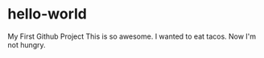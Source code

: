 # hello-world
My First Github Project
This is so awesome.
I wanted to eat tacos.
Now I'm not hungry.
